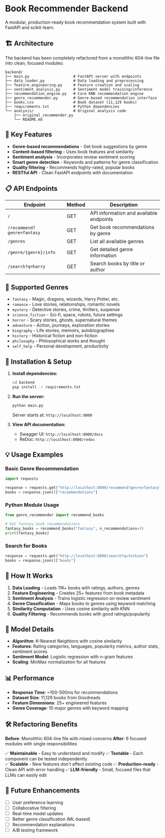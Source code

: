 # Book Recommender Backend

A modular, production-ready book recommendation system built with FastAPI and scikit-learn.

## 🏗️ Architecture

The backend has been completely refactored from a monolithic 604-line file into clean, focused modules:

```
backend/
├── main.py                    # FastAPI server with endpoints
├── data_loader.py             # Data loading and preprocessing  
├── feature_engineering.py     # Feature creation and scaling
├── sentiment_analysis.py      # Sentiment model training/inference
├── recommendation_engine.py   # Core KNN recommendation engine
├── genre_recommender.py       # Genre-based recommendation interface
├── books.csv                  # Book dataset (11,129 books)
├── requirements.txt           # Python dependencies
└── analysis/                  # Original analysis code
    ├── original_recommender.py
    └── README.md
```

## 🚀 Key Features

- **Genre-based recommendations** - Get book suggestions by genre
- **Content-based filtering** - Uses book features and similarity
- **Sentiment analysis** - Incorporates review sentiment scoring
- **Smart genre detection** - Keywords and patterns for genre classification
- **Quality filtering** - Recommends highly-rated, popular books
- **RESTful API** - Clean FastAPI endpoints with documentation

## 📋 API Endpoints

| Endpoint | Method | Description |
|----------|---------|-------------|
| `/` | GET | API information and available endpoints |
| `/recommend?genre=fantasy` | GET | Get book recommendations by genre |
| `/genres` | GET | List all available genres |
| `/genre/{genre}/info` | GET | Get detailed genre information |
| `/search?q=harry` | GET | Search books by title or author |

## 🎯 Supported Genres

- `fantasy` - Magic, dragons, wizards, Harry Potter, etc.
- `romance` - Love stories, relationships, romantic novels
- `mystery` - Detective stories, crime, thrillers, suspense  
- `science_fiction` - Sci-fi, space, robots, future settings
- `horror` - Scary stories, ghosts, supernatural themes
- `adventure` - Action, journeys, exploration stories
- `biography` - Life stories, memoirs, autobiographies
- `history` - Historical fiction and non-fiction
- `philosophy` - Philosophical works and thought
- `self_help` - Personal development, productivity

## 🔧 Installation & Setup

1. **Install dependencies:**
   ```bash
   cd backend
   pip install -r requirements.txt
   ```

2. **Run the server:**
   ```bash
   python main.py
   ```
   
   Server starts at: `http://localhost:8000`

3. **View API documentation:**
   - Swagger UI: `http://localhost:8000/docs`
   - ReDoc: `http://localhost:8000/redoc`

## 💡 Usage Examples

### Basic Genre Recommendation
```python
import requests

response = requests.get("http://localhost:8000/recommend?genre=fantasy")
books = response.json()["recommendations"]
```

### Python Module Usage
```python
from genre_recommender import recommend_books

# Get fantasy book recommendations
fantasy_books = recommend_books("fantasy", n_recommendations=5)
print(fantasy_books)
```

### Search for Books
```python
response = requests.get("http://localhost:8000/search?q=tolkien")
books = response.json()["books"]
```

## 🧠 How It Works

1. **Data Loading** - Loads 11K+ books with ratings, authors, genres
2. **Feature Engineering** - Creates 25+ features from book metadata
3. **Sentiment Analysis** - Trains logistic regression on review sentiment
4. **Genre Classification** - Maps books to genres using keyword matching
5. **Similarity Computation** - Uses cosine similarity with KNN
6. **Quality Filtering** - Recommends books with good ratings/popularity

## 🔬 Model Details

- **Algorithm**: K-Nearest Neighbors with cosine similarity
- **Features**: Rating categories, languages, popularity metrics, author stats, sentiment scores
- **Sentiment Model**: Logistic regression with n-gram features
- **Scaling**: MinMax normalization for all features

## 📊 Performance

- **Response Time**: ~100-500ms for recommendations
- **Dataset Size**: 11,129 books from Goodreads
- **Feature Dimensions**: 25+ engineered features
- **Genre Coverage**: 10 major genres with keyword mapping

## 🛠️ Refactoring Benefits

**Before**: Monolithic 604-line file with mixed concerns
**After**: 6 focused modules with single responsibilities

✅ **Maintainable** - Easy to understand and modify
✅ **Testable** - Each component can be tested independently  
✅ **Scalable** - New features don't affect existing code
✅ **Production-ready** - Clean API with error handling
✅ **LLM-friendly** - Small, focused files that LLMs can easily edit

## 🚧 Future Enhancements

- [ ] User preference learning
- [ ] Collaborative filtering
- [ ] Real-time model updates
- [ ] Better genre classification (ML-based)
- [ ] Recommendation explanations
- [ ] A/B testing framework 